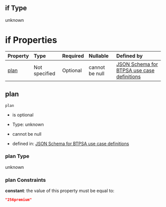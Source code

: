 ## if Type

unknown

# if Properties

| Property      | Type          | Required | Nullable       | Defined by                                                                                                                                                                                                                                  |
| :------------ | :------------ | :------- | :------------- | :------------------------------------------------------------------------------------------------------------------------------------------------------------------------------------------------------------------------------------------ |
| [plan](#plan) | Not specified | Optional | cannot be null | [JSON Schema for BTPSA use case definitions](btpsa-usecase-properties-services-items-allof-1-then-allof-43-then-allof-6-if-properties-plan.md "undefined#/properties/services/items/allOf/1/then/allOf/43/then/allOf/6/if/properties/plan") |

## plan



`plan`

*   is optional

*   Type: unknown

*   cannot be null

*   defined in: [JSON Schema for BTPSA use case definitions](btpsa-usecase-properties-services-items-allof-1-then-allof-43-then-allof-6-if-properties-plan.md "undefined#/properties/services/items/allOf/1/then/allOf/43/then/allOf/6/if/properties/plan")

### plan Type

unknown

### plan Constraints

**constant**: the value of this property must be equal to:

```json
"256premium"
```

